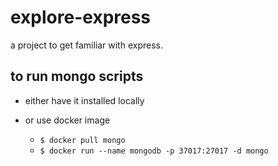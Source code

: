 # explore-express

a project to get familiar with express.

## to run mongo scripts

- either have it installed locally

- or use docker image
  - `$ docker pull mongo`
  - `$ docker run --name mongodb -p 37017:27017 -d mongo`